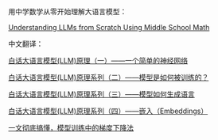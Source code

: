 

用中学数学从零开始理解大语言模型：

[Understanding LLMs from Scratch Using Middle School Math](https://medium.com/data-science/understanding-llms-from-scratch-using-middle-school-math-e602d27ec876)

中文翻译： 

[白话大语言模型(LLM)原理（一）——一个简单的神经网络](https://zhuanlan.zhihu.com/p/1891541255764279702) 

[白话大语言模型(LLM)原理系列（二）——模型是如何被训练的？](https://zhuanlan.zhihu.com/p/1892531873110013681)

[白话大语言模型(LLM)原理系列（三）——模型如何生成语言](https://zhuanlan.zhihu.com/p/1895580588867557052)

[白话大语言模型(LLM)原理系列（四）——嵌入（Embeddings）](https://zhuanlan.zhihu.com/p/1898056705251742950)

[一文彻底搞懂，模型训练中的梯度下降法](https://zhuanlan.zhihu.com/p/1893780224832954807)